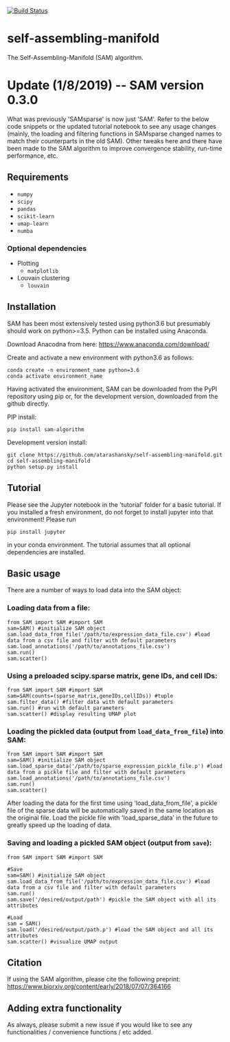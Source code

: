 [![Build Status](https://travis-ci.com/atarashansky/self-assembling-manifold.svg?branch=master)](https://travis-ci.com/atarashansky/self-assembling-manifold)

# self-assembling-manifold
The Self-Assembling-Manifold (SAM) algorithm.

# Update (1/8/2019) -- SAM version 0.3.0

What was previously 'SAMsparse' is now just 'SAM'. Refer to the below code snippets or the updated tutorial notebook to see any usage changes (mainly, the loading and filtering functions in SAMsparse changed names to match their counterparts in the old SAM). Other tweaks here and there have been made to the SAM algorithm to improve convergence stability, run-time performance, etc.

## Requirements
 - `numpy`
 - `scipy`
 - `pandas`
 - `scikit-learn`
 - `umap-learn`
 - `numba`

### Optional dependencies
 - Plotting
   - `matplotlib`
 - Louvain clustering
   - `louvain`

## Installation
SAM has been most extensively tested using python3.6 but presumably should work on python>=3.5. Python can be installed using Anaconda.

Download Anacodna from here:
    https://www.anaconda.com/download/

Create and activate a new environment with python3.6 as follows:
```
conda create -n environment_name python=3.6
conda activate environment_name
```

Having activated the environment, SAM can be downloaded from the PyPI repository using pip or, for the development version, downloaded from the github directly.

PIP install:
```
pip install sam-algorithm
```

Development version install:
```
git clone https://github.com/atarashansky/self-assembling-manifold.git
cd self-assembling-manifold
python setup.py install
```

## Tutorial
Please see the Jupyter notebook in the 'tutorial' folder for a basic tutorial. If you installed a fresh environment, do not forget to install jupyter into that environment! Please run
```
pip install jupyter
```
in your conda environment. The tutorial assumes that all optional dependencies are installed.

## Basic usage

There are a number of ways to load data into the SAM object:

### Loading data from a file:
```
from SAM import SAM #import SAM
sam=SAM() #initialize SAM object
sam.load_data_from_file('/path/to/expression_data_file.csv') #load data from a csv file and filter with default parameters
sam.load_annotations('/path/to/annotations_file.csv')
sam.run()
sam.scatter()
```

### Using a preloaded scipy.sparse matrix, gene IDs, and cell IDs:
```
from SAM import SAM #import SAM
sam=SAM(counts=(sparse_matrix,geneIDs,cellIDs)) #tuple
sam.filter_data() #filter data with default parameters
sam.run() #run with default parameters
sam.scatter() #display resulting UMAP plot
```

### Loading the pickled data (output from `load_data_from_file`) into SAM:
```
from SAM import SAM #import SAM
sam=SAM() #initialize SAM object
sam.load_sparse_data('/path/to/sparse_expression_pickle_file.p') #load data from a pickle file and filter with default parameters
sam.load_annotations('/path/to/annotations_file.csv')
sam.run()
sam.scatter()
```
After loading the data for the first time using 'load_data_from_file', a pickle file of the sparse data will be automatically saved in the same location as the original file. Load the pickle file with 'load_sparse_data' in the future to greatly speed up the loading of data. 

### Saving and loading a pickled SAM object (output from `save`):
```
from SAM import SAM #import SAM

#Save
sam=SAM() #initialize SAM object
sam.load_data_from_file('/path/to/expression_data_file.csv') #load data from a csv file and filter with default parameters
sam.run()
sam.save('/desired/output/path') #pickle the SAM object with all its attributes

#Load
sam = SAM()
sam.load('/desired/output/path.p') #load the SAM object and all its attributes
sam.scatter() #visualize UMAP output
```
## Citation
If using the SAM algorithm, please cite the following preprint:
https://www.biorxiv.org/content/early/2018/07/07/364166

## Adding extra functionality
As always, please submit a new issue if you would like to see any functionalities / convenience functions / etc added.
